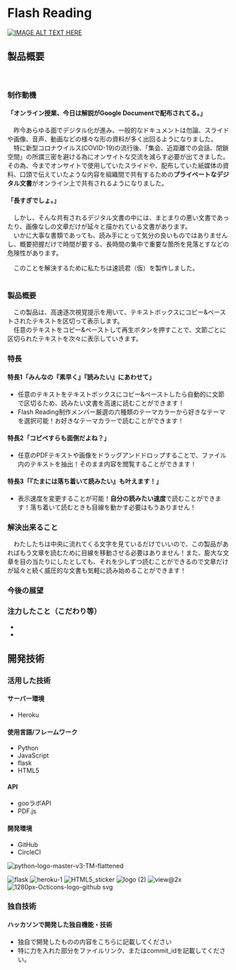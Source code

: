# Flash Reading

[![IMAGE ALT TEXT HERE](https://user-images.githubusercontent.com/61216147/97860832-2c1dd180-1d46-11eb-91e2-313a5baa6f83.png)](https://flash-reading.herokuapp.com/)

## 製品概要
　
### 制作動機
#### 「オンライン授業、今日は解説がGoogle Documentで配布されてる。」<br>

　昨今あらゆる面でデジタル化が進み、一般的なドキュメントは勿論、スライドや画像、音声、動画などの様々な形の資料が多く出回るようになりました。<br>
　特に新型コロナウイルス(COVID-19)の流行後、「集会、近距離での会話、閉鎖空間」の所謂三密を避ける為にオンサイトな交流を減らす必要が出てきました。
その為、今までオンサイトで使用していたスライドや、配布していた紙媒体の資料、口頭で伝えていたような内容を組織間で共有するための**プライベートなデジタル文書**がオンライン上で共有されるようになりました。

#### 「長すぎでしょ。」

　しかし、そんな共有されるデジタル文書の中には、まとまりの悪い文書であったり、画像なしの文章だけが延々と描かれている文書があります。<br>
　いかに大事な書類であっても、読み手にとって気分の良いものではありませんし、概要把握だけで時間が要する、長時間の集中で重要な箇所を見落とすなどの危険性があります。<br>

　このことを解決するために私たちは速読君（仮）を製作しました。<br><br>

### 製品概要
　この製品は、高速逐次視覚提示を用いて、テキストボックスにコピー&ペーストされたテキストを区切って表示します。<br>
　任意のテキストをコピー&ペーストして再生ボタンを押すことで、文節ごとに区切られたテキストを次々に表示していきます。

### 特長
#### 特長1「みんなの『素早く』『読みたい』にあわせて」
* 任意のテキストをテキストボックスにコピー&ペーストしたら自動的に文節で区切るため、読みたい文書を高速に読むことができます！
* Flash Reading制作メンバー厳選の六種類のテーマカラーから好きなテーマを選択可能！お好きなテーマカラーで読むことができます！

#### 特長2「コピペすらも面倒だよね？」
* 任意のPDFテキストや画像をドラッグアンドドロップすることで、ファイル内のテキストを抽出！そのまま内容を閲覧することができます！

#### 特長3「『たまには落ち着いて読みたい』も叶えます！」
* 表示速度を変更することが可能！**自分の読みたい速度**で読むことができます！落ち着いて読むときも目線を動かす必要はもうありません！

### 解決出来ること
　わたしたちは中央に流れてくる文字を見ているだけでいいので、この製品があればもう文章を読むために目線を移動させる必要はありません！また、膨大な文章を目の当たりにしたとしても、それを少しずつ読むことができるので文章だけが延々と続く威圧的な文書も気軽に読み始めることができます！

### 今後の展望
### 注力したこと（こだわり等）
* 
* 

## 開発技術
### 活用した技術
#### サーバー環境
* Heroku

#### 使用言語/フレームワーク
* Python
* JavaScript
* flask
* HTML5

#### API
* gooラボAPI
* PDF.js

#### 開発環境
* GitHub
* CircleCI

![python-logo-master-v3-TM-flattened](https://user-images.githubusercontent.com/61216147/97863161-e531db00-1d49-11eb-9d6c-b9d406dde5f3.png)

![flask](https://user-images.githubusercontent.com/61216147/97863045-b87dc380-1d49-11eb-95f7-08e7e3c806ad.png)
![heroku-1](https://user-images.githubusercontent.com/61216147/97863083-c7647600-1d49-11eb-935a-7ec4711d0e8a.png)
![HTML5_sticker](https://user-images.githubusercontent.com/61216147/97863112-d3503800-1d49-11eb-8ca0-d3ddb98ff6d6.png)
![logo (2)](https://user-images.githubusercontent.com/61216147/97863145-de0acd00-1d49-11eb-86e8-4ad431b8c637.png)
![view@2x](https://user-images.githubusercontent.com/61216147/97863179-ebc05280-1d49-11eb-8557-e2da7a2d2565.png)
![1280px-Octicons-logo-github svg](https://user-images.githubusercontent.com/61216147/97863766-dd266b00-1d4a-11eb-812b-450111857b0f.png)

### 独自技術
#### ハッカソンで開発した独自機能・技術
* 独自で開発したものの内容をこちらに記載してください
* 特に力を入れた部分をファイルリンク、またはcommit_idを記載してください。